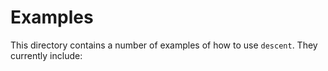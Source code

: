 # Examples

This directory contains a number of examples of how to use `descent`. They currently include:
